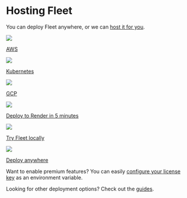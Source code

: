 # Hosting Fleet

You can deploy Fleet anywhere, or we can [host it for you](/docs/get-started/faq#can-you-host-fleet-for-me).

<div purpose="deploying-guide-buttons" class="d-flex flex-column">
    <div purpose="deploying-guide-button-row" class="d-flex flex-row">
        <a href="https://fleetdm.com/guides/deploy-fleet-on-aws-with-terraform" id="deploy-aws">
            <div>
                <img src="/images/docs/aws-logo-133x80@2x.png">
                <p>AWS</p>
            </div>
        </a>
        <a href="https://fleetdm.com/guides/deploy-fleet-on-kubernetes" id="deploy-kubernetes">
            <div>
                <img src="https://fleetdm.com/images/deploy-kubernetes-64x62@2x.png">
                <p>Kubernetes</p>
            </div>
        </a>
    </div>
    <div purpose="deploying-guide-button-row" class="d-flex flex-row">
        <a href="https://fleetdm.com/guides/deploy-fleet-on-gcp" id="deploy-gcp">
            <div>
                <img src="https://fleetdm.com/images/deploy-google-cloud-75x60@2x.png">
                <p>GCP</p>
            </div>
        </a>
        <a href="https://fleetdm.com/guides/deploy-fleet-on-render" id="deploy-render">
            <div>
                <img src="https://fleetdm.com/images/logo-render-48x48@2x.png">
                <p>Deploy to Render in 5 minutes</p>
            </div>
        </a>
    </div>
    <div purpose="deploying-guide-button-row" class="d-flex flex-row">
        <a href="https://fleetdm.com/try-fleet" id="try-fleet">
            <div>
                <img src="https://fleetdm.com/images/icon-fleetctl-preview-64x62@2x.png">
                <p>Try Fleet locally</p>
            </div>
        </a>
        <a href="https://fleetdm.com/docs/deploy/reference-architectures#infrastructure-dependencies" id="deploy-aws">
            <div>
                <img src="https://fleetdm.com/images/homepage-icon-deploy-64x64@2x.png">
                <p>Deploy anywhere</p>
            </div>
        </a>
    </div>
</div>

Want to enable premium features?  You can easily [configure your license key](https://fleetdm.com/docs/configuration/fleet-server-configuration#license-key) as an environment variable.

Looking for other deployment options? Check out the [guides](https://fleetdm.com/guides).






<meta name="pageOrderInSection" value="100">
<meta name="description" value="Learn how to easily deploy Fleet on Render or AWS with Terraform.">
<meta name="title" value="Hosting Fleet">
